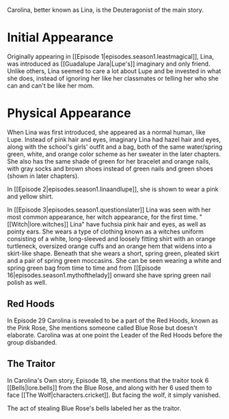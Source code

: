 Carolina, better known as Lina, is the Deuteragonist of the main story.

# Initial Appearance
Originally appearing in [[Episode 1|episodes.season1.leastmagical]], Lina, was introduced as [[Guadalupe Jara|Lupe's]] imaginary and only friend. Unlike others, Lina seemed to care a lot about Lupe and be invested in what she does, instead of ignoring her like her classmates or telling her who she can and can't be like her mom.

# Physical Appearance
When Lina was first introduced, she appeared as a normal human, like Lupe. Instead of pink hair and eyes, imaginary Lina had hazel hair and eyes, along with the school's girls' outfit and a bag, both of the same water/spring green, white, and orange color scheme as her sweater in the later chapters. She also has the same shade of green for her bracelet and orange nails, with gray socks and brown shoes instead of green nails and green shoes (shown in later chapters).

In [[Episode 2|episodes.season1.linaandlupe]], she is shown to wear a pink and yellow shirt.

In [[Episode 3|episodes.season1.questionslater]] Lina was seen with her most common appearance, her witch appearance, for the first time. "[[Witch|lore.witches]] Lina" have fuchsia pink hair and eyes, as well as pointy ears. She wears a type of clothing known as a witches uniform consisting of a white, long-sleeved and loosely fitting shirt with an orange turtleneck, oversized orange cuffs and an orange hem that widens into a skirt-like shape. Beneath that she wears a short, spring green, pleated skirt and a pair of spring green moccasins. She can be seen wearing a white and spring green bag from time to time and from [[Episode 16|episodes.season1.mythofthelady]] onward she have spring green nail polish as well.

## Red Hoods
In Episode 29 Carolina is revealed to be a part of the Red Hoods, known as the Pink Rose, She mentions someone called Blue Rose but doesn't elaborate. Carolina was at one point the Leader of the Red Hoods before the group disbanded.

## The Traitor
In Carolina's Own story, Episode 18, she mentions that the traitor took 6 [[Bells|lore.bells]] from the Blue Rose, and along with her 6 used them to face [[The Wolf|characters.cricket]]. But facing the wolf, it simply vanished.

The act of stealing Blue Rose's bells labeled her as the traitor.
